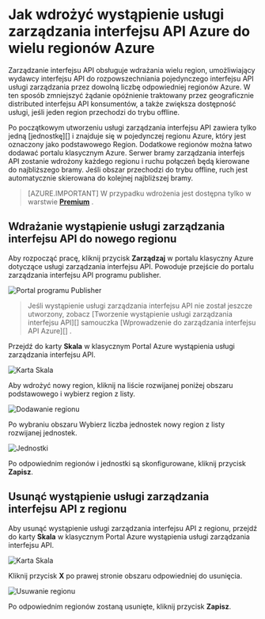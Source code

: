 <properties
    pageTitle="Jak wdrożyć wystąpienie usługi zarządzania interfejsu API Azure do wielu regionów Azure"
    description="Dowiedz się, jak wdrożyć wystąpienie usługi zarządzania interfejsu API Azure do wielu regionów Azure." 
    services="api-management"
    documentationCenter=""
    authors="steved0x"
    manager="erikre"
    editor=""/>

<tags
    ms.service="api-management"
    ms.workload="mobile"
    ms.tgt_pltfrm="na"
    ms.devlang="na"
    ms.topic="article"
    ms.date="10/25/2016"
    ms.author="sdanie"/>

# <a name="how-to-deploy-an-azure-api-management-service-instance-to-multiple-azure-regions"></a>Jak wdrożyć wystąpienie usługi zarządzania interfejsu API Azure do wielu regionów Azure

Zarządzanie interfejsu API obsługuje wdrażania wielu region, umożliwiający wydawcy interfejsu API do rozpowszechniania pojedynczego interfejsu API usługi zarządzania przez dowolną liczbę odpowiedniej regionów Azure. W ten sposób zmniejszyć żądanie opóźnienie traktowany przez geograficznie distributed interfejsu API konsumentów, a także zwiększa dostępność usługi, jeśli jeden region przechodzi do trybu offline. 

Po początkowym utworzeniu usługi zarządzania interfejsu API zawiera tylko jedną [jednostkę][] i znajduje się w pojedynczej regionu Azure, który jest oznaczony jako podstawowego Region. Dodatkowe regionów można łatwo dodawać portalu klasycznym Azure. Serwer bramy zarządzania interfejs API zostanie wdrożony każdego regionu i ruchu połączeń będą kierowane do najbliższego bramy. Jeśli obszar przechodzi do trybu offline, ruch jest automatycznie skierowana do kolejnej najbliższej bramy. 

> [AZURE.IMPORTANT] W przypadku wdrożenia jest dostępna tylko w warstwie **[Premium][]** .

## <a name="add-region"> </a>Wdrażanie wystąpienie usługi zarządzania interfejsu API do nowego regionu

Aby rozpocząć pracę, kliknij przycisk **Zarządzaj** w portalu klasyczny Azure dotyczące usługi zarządzania interfejsu API. Powoduje przejście do portalu zarządzania interfejsu API programu publisher.

![Portal programu Publisher][api-management-management-console]

>Jeśli wystąpienie usługi zarządzania interfejsu API nie został jeszcze utworzony, zobacz [Tworzenie wystąpienie usługi zarządzania interfejsu API][] samouczka [Wprowadzenie do zarządzania interfejsu API Azure][] .

Przejdź do karty **Skala** w klasycznym Portal Azure wystąpienia usługi zarządzania interfejsu API. 

![Karta Skala][api-management-scale-service]

Aby wdrożyć nowy region, kliknij na liście rozwijanej poniżej obszaru podstawowego i wybierz region z listy.

![Dodawanie regionu][api-management-add-region]

Po wybraniu obszaru Wybierz liczba jednostek nowy region z listy rozwijanej jednostek.

![Jednostki][api-management-select-units]

Po odpowiednim regionów i jednostki są skonfigurowane, kliknij przycisk **Zapisz**.

## <a name="remove-region"> </a>Usunąć wystąpienie usługi zarządzania interfejsu API z regionu

Aby usunąć wystąpienie usługi zarządzania interfejsu API z regionu, przejdź do karty **Skala** w klasycznym Portal Azure wystąpienia usługi zarządzania interfejsu API. 

![Karta Skala][api-management-scale-service]

Kliknij przycisk **X** po prawej stronie obszaru odpowiedniej do usunięcia.  

![Usuwanie regionu][api-management-remove-region]

Po odpowiednim regionów zostaną usunięte, kliknij przycisk **Zapisz**.


[api-management-management-console]: ./media/api-management-howto-deploy-multi-region/api-management-management-console.png

[api-management-scale-service]: ./media/api-management-howto-deploy-multi-region/api-management-scale-service.png
[api-management-add-region]: ./media/api-management-howto-deploy-multi-region/api-management-add-region.png
[api-management-select-units]: ./media/api-management-howto-deploy-multi-region/api-management-select-units.png
[api-management-remove-region]: ./media/api-management-howto-deploy-multi-region/api-management-remove-region.png

[Tworzenie wystąpienia usługi zarządzania interfejsu API]: api-management-get-started.md#create-service-instance
[Wprowadzenie do zarządzania interfejsu API platformy Azure]: api-management-get-started.md

[Deploy an API Management service instance to a new region]: #add-region
[Delete an API Management service instance from a region]: #remove-region

[jednostki]: http://azure.microsoft.com/pricing/details/api-management/
[Premium]: http://azure.microsoft.com/pricing/details/api-management/

